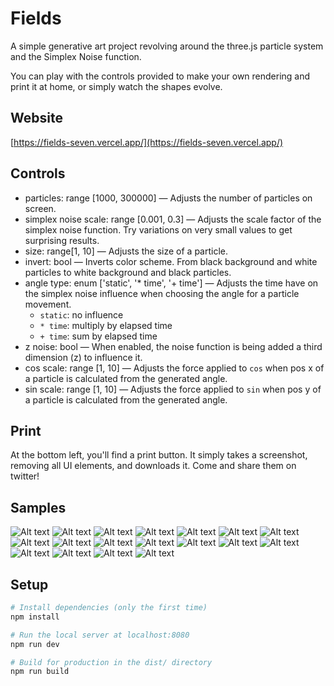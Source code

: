 # Fields

A simple generative art project revolving around the three.js particle system and the Simplex Noise function.

You can play with the controls provided to make your own rendering and print it at home, or simply watch the shapes evolve.

## Website

[https://fields-seven.vercel.app/](https://fields-seven.vercel.app/)

## Controls

- particles: range [1000, 300000] — Adjusts the number of particles on screen.
- simplex noise scale: range [0.001, 0.3] — Adjusts the scale factor of the simplex noise function. Try variations on very small values to get surprising results.
- size: range[1, 10] — Adjusts the size of a particle.
- invert: bool — Inverts color scheme. From black background and white particles to white background and black particles.
- angle type: enum ['static', '* time', '+ time'] — Adjusts the time have on the simplex noise influence when choosing the angle for a particle movement.
    - `static`: no influence
    - `* time`: multiply by elapsed time
    - `+ time`: sum by elapsed time
- z noise: bool — When enabled, the noise function is being added a third dimension (z) to influence it.
- cos scale: range [1, 10] — Adjusts the force applied to `cos` when pos x of a particle is calculated from the generated angle.
- sin scale: range [1, 10] — Adjusts the force applied to `sin` when pos y of a particle is calculated from the generated angle.

## Print

At the bottom left, you'll find a print button. It simply takes a screenshot, removing all UI elements, and downloads it. Come and share them on twitter!

## Samples

![Alt text](samples/fields-1700956141860.png)
![Alt text](samples/fields-1700925351516.png)
![Alt text](samples/fields-1700925364929.png)
![Alt text](samples/fields-1700925769821.png)
![Alt text](samples/fields-1700929547500.png)
![Alt text](samples/fields-1700929975184.png)
![Alt text](samples/fields-1700930504412.png)
![Alt text](samples/fields-1700935167177.png)
![Alt text](samples/fields-1700935375014.png)
![Alt text](samples/fields-1700935513287.png)
![Alt text](samples/fields-1700935562348.png)
![Alt text](samples/fields-1700935645835.png)
![Alt text](samples/fields-1700935698131.png)
![Alt text](samples/fields-1700944300891.png)
![Alt text](samples/fields-1700944379722.png)
![Alt text](samples/fields-1700944521602.png)
![Alt text](samples/fields-1700953418874.png)
![Alt text](samples/fields-1700954291477.png)

## Setup

``` bash
# Install dependencies (only the first time)
npm install

# Run the local server at localhost:8080
npm run dev

# Build for production in the dist/ directory
npm run build
```
